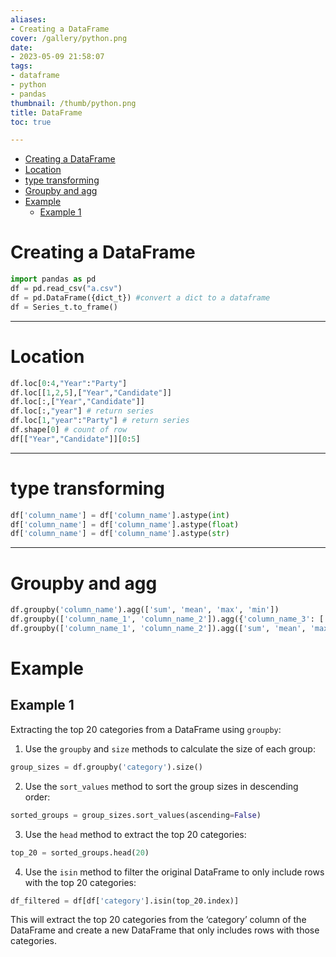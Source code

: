 ```yaml
---
aliases:
- Creating a DataFrame
cover: /gallery/python.png
date:
- 2023-05-09 21:58:07
tags:
- dataframe
- python
- pandas
thumbnail: /thumb/python.png
title: DataFrame
toc: true

---
```


<!--toc:start-->
- [Creating a DataFrame](#creating-a-dataframe)
- [Location](#location)
- [type transforming](#type-transforming)
- [Groupby and agg](#groupby-and-agg)
- [Example](#example)
  - [Example 1](#example-1)
<!--toc:end-->

# Creating a DataFrame
```python
import pandas as pd
df = pd.read_csv("a.csv")
df = pd.DataFrame({dict_t}) #convert a dict to a dataframe
df = Series_t.to_frame()
```
---
# Location
```python
df.loc[0:4,"Year":"Party"]
df.loc[[1,2,5],["Year","Candidate"]]
df.loc[:,["Year","Candidate"]]
df.loc[:,"year"] # return series
df.loc[1,"year":"Party"] # return series
df.shape[0] # count of row
df[["Year","Candidate"]][0:5]
```
---
# type transforming
```python
df['column_name'] = df['column_name'].astype(int)
df['column_name'] = df['column_name'].astype(float)
df['column_name'] = df['column_name'].astype(str)
```
---
# Groupby and agg
```python
df.groupby('column_name').agg(['sum', 'mean', 'max', 'min'])
df.groupby(['column_name_1', 'column_name_2']).agg({'column_name_3': ['sum', 'mean'], 'column_name_4': ['max', 'min']})
df.groupby(['column_name_1', 'column_name_2']).agg(['sum', 'mean', 'max', 'min'])
```


# Example

## Example 1

Extracting the top 20 categories from a DataFrame using `groupby`:

1. Use the `groupby` and `size` methods to calculate the size of each group:
```python
group_sizes = df.groupby('category').size()
````

2.  Use the `sort_values` method to sort the group sizes in descending order:

```python
sorted_groups = group_sizes.sort_values(ascending=False)
```

3.  Use the `head` method to extract the top 20 categories:

```python
top_20 = sorted_groups.head(20)
```

4.  Use the `isin` method to filter the original DataFrame to only include rows with the top 20 categories:

```python
df_filtered = df[df['category'].isin(top_20.index)]
```

This will extract the top 20 categories from the ‘category’ column of the DataFrame and create a new DataFrame that only includes rows with those categories.

